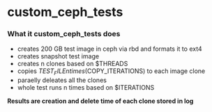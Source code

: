# custom_ceph_tests

### What it custom_ceph_tests does
  - creates 200 GB test image in ceph via rbd and formats it to ext4
  - creates snapshot test image
  - creates n clones based on $THREADS
  - copies $TEST_FILE n times ($COPY_ITERATIONS)  to each image clone
  - paraelly deleates all the clones
  - whole test runs n times based on $ITERATIONS
  
**Results are creation and delete time of each clone stored in log**
